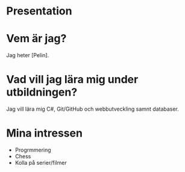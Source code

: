 # Presentation

# Vem är jag?
Jag heter [Pelin].

# Vad vill jag lära mig under utbildningen?
Jag vill lära mig C#, Git/GitHub och webbutveckling samnt databaser.

# Mina intressen
- Progrmmering 
- Chess
- Kolla på serier/filmer